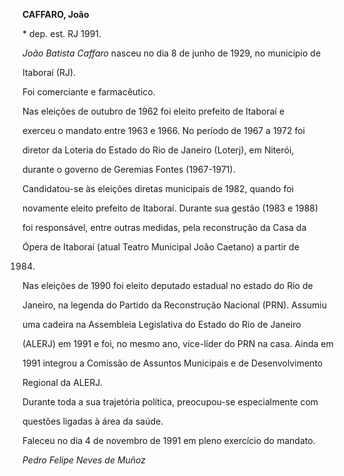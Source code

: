 **CAFFARO, João**



\* dep. est. RJ 1991.



*João Batista Caffaro* nasceu no dia 8 de junho de 1929, no município de

Itaboraí (RJ).



Foi comerciante e farmacêutico.



Nas eleições de outubro de 1962 foi eleito prefeito de Itaboraí e

exerceu o mandato entre 1963 e 1966. No período de 1967 a 1972 foi

diretor da Loteria do Estado do Rio de Janeiro (Loterj), em Niterói,

durante o governo de Geremias Fontes (1967-1971).



Candidatou-se às eleições diretas municipais de 1982, quando foi

novamente eleito prefeito de Itaboraí. Durante sua gestão (1983 e 1988)

foi responsável, entre outras medidas, pela reconstrução da Casa da

Ópera de Itaboraí (atual Teatro Municipal João Caetano) a partir de

1984.



Nas eleições de 1990 foi eleito deputado estadual no estado do Rio de

Janeiro, na legenda do Partido da Reconstrução Nacional (PRN). Assumiu

uma cadeira na Assembleia Legislativa do Estado do Rio de Janeiro

(ALERJ) em 1991 e foi, no mesmo ano, vice-líder do PRN na casa. Ainda em

1991 integrou a Comissão de Assuntos Municipais e de Desenvolvimento

Regional da ALERJ.



Durante toda a sua trajetória política, preocupou-se especialmente com

questões ligadas à área da saúde.



Faleceu no dia 4 de novembro de 1991 em pleno exercício do mandato.



*Pedro Felipe Neves de Muñoz*



